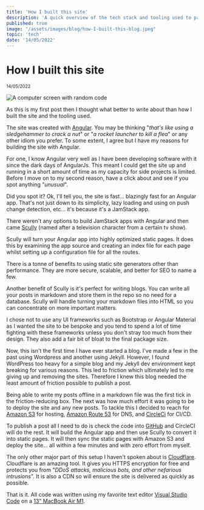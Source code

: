 ```yaml
---
title: 'How I built this site'
description: 'A quick overview of the tech stack and tooling used to produce this site.'
published: true
image: "/assets/images/blog/how-I-built-this-blog.jpeg"
topic: 'tech'
date: '14/05/2022'
---
```


# How I built this site

<small>14/05/2022</small>

![A computer screen with random code](../../assets/images/blog/how-I-built-this-blog.jpeg)

As this is my first post then I thought what better to write about than how I built the site and the tooling used.

The site was created with [Angular](https://angular.io/).  You may be thinking "_that's like using a sledgehammer to crack a nut_" or "_a rocket launcher to kill a flea_" or any other idiom you prefer.  To some extent, I agree but I have my reasons for building the site with Angular.

For one, I know Angular very well as I have been developing software with it since the dark days of AngularJs.  This meant I could get the site up and running in a short amount of time as my capacity for side projects is limited.  Before I move on to my second reason, have a click about and see if you spot anything "_unusual_".

Did you spot it?  Ok, I'll tell you, the site is fast... blazingly fast for an Angular app.  That's not just down to its simplicity, lazy loading and using on push change detection, etc... it's because it's a JamStack app.

There weren't any options to build JamStack apps with Angular and then came [Scully](https://scully.io/) (named after a television character from a certain tv show).

Scully will turn your Angular app into highly optimized static pages.  It does this by examining the app source and creating an index file for each page whilst setting up a configuration file for all the routes.

There is a tonne of benefits to using static site generators other than performance.  They are more secure, scalable, and better for SEO to name a few.

Another benefit of Scully is it's perfect for writing blogs.  You can write all your posts in markdown and store them in the repo so no need for a database.  Scully will handle turning your markdown files into HTML so you can concentrate on more important matters.

I chose not to use any UI frameworks such as Bootstrap or Angular Material as I wanted the site to be bespoke and you tend to spend a lot of time fighting with these frameworks unless you don't stray too much from their design.  They also add a fair bit of bloat to the final package size.

Now, this isn't the first time I have ever started a blog.  I've made a few in the past using Wordpress and another using Jekyll. However, I found WordPress too heavy for a simple blog and my Jekyll dev environment kept breaking for various reasons.  This led to friction which ultimately led to me giving up and removing the sites.  Therefore I knew this blog needed the least amount of friction possible to publish a post.

Being able to write my posts offline in a markdown file was the first tick in the friction-reducing box.  The next was how much effort it was going to be to deploy the site and any new posts.  To tackle this I decided to reach for [Amazon S3](https://aws.amazon.com/s3/) for hosting, [Amazon Route 53](https://aws.amazon.com/route53/) for DNS, and [CircleCi](https://circleci.com/) for CI/CD.  

To publish a post all I need to do is check the code into [GitHub](https://github.com/) and CircleCI will do the rest.  It will build the Angular app and then use Scully to convert it into static pages.  It will then sync the static pages with Amazon S3 and deploy the site... all within a few minutes and with zero effort from myself.

The only other major part of this setup I haven't spoken about is [Cloudflare](https://www.cloudflare.com/).  Cloudflare is an amazing tool.  It gives you HTTPS encryption for free and protects you from "_DDoS attacks, malicious bots, and other nefarious intrusions_".   It is also a CDN so will ensure the site is delivered as quickly as possible.

That is it.  All code was written using my favorite text editor [Visual Studio Code](https://code.visualstudio.com/) on a [13" MacBook Air M1]().

